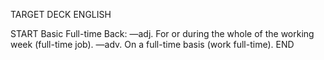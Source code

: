 TARGET DECK
ENGLISH

START
Basic
Full-time
Back: —adj. For or during the whole of the working week (full-time job). —adv. On a full-time basis (work full-time).
END
